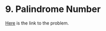 # 9. Palindrome Number

[Here](https://leetcode.com/problems/palindrome-number/) is the link to the problem.
